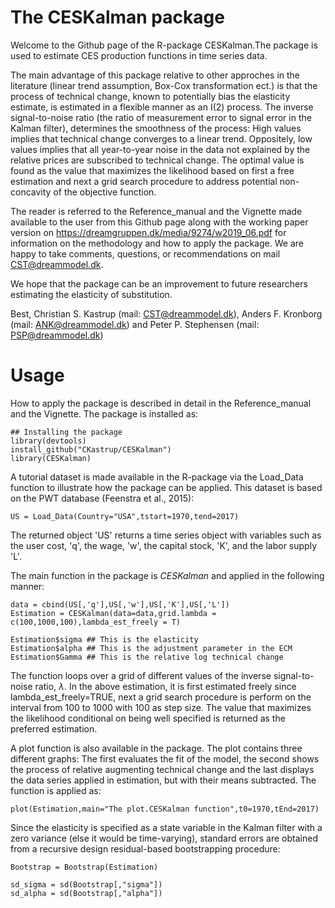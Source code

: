 # The CESKalman package
Welcome to the Github page of the R-package CESKalman.The package is used to estimate CES production functions in time series data. 

The main advantage of this package relative to other approches in the literature (linear trend assumption, Box-Cox transformation ect.) is that the process of technical change, known to potentially bias the elasticity estimate, is estimated in a flexible manner as an I(2) process. The inverse signal-to-noise ratio (the ratio of measurement error to signal error in the Kalman filter), determines the smoothness of the process: High values implies that technical change converges to a linear trend. Oppositely, low values implies that all year-to-year noise in the data not explained by the relative prices are subscribed to technical change. The optimal value is found as the value that maximizes the likelihood based on first a free estimation and next a grid search procedure to address potential non-concavity of the objective function.

The reader is referred to the Reference_manual and the Vignette made available to the user from this Github page along with the working paper version on https://dreamgruppen.dk/media/9274/w2019_06.pdf for information on the methodology and how to apply the package. We are happy to take comments, questions, or recommendations on mail CST@dreammodel.dk. 

We hope that the package can be an improvement to future researchers estimating the elasticity of substitution.

Best,
Christian S. Kastrup (mail: CST@dreammodel.dk), Anders F. Kronborg (mail: ANK@dreammodel.dk) and Peter P. Stephensen (mail: PSP@dreammodel.dk)

# Usage
How to apply the package is described in detail in the Reference_manual and the Vignette. The package is installed as:

```{r,results='hide',warning=FALSE,message=FALSE}
## Installing the package
library(devtools)
install_github("CKastrup/CESKalman")
library(CESKalman)

```

A tutorial dataset is made available in the R-package via the Load_Data function to illustrate how the package can be applied. This dataset is based on the PWT database (Feenstra et al., 2015):

```{r,warning=FALSE,message=FALSE}
US = Load_Data(Country="USA",tstart=1970,tend=2017) 
```

The returned object 'US' returns a time series object with variables such as the user cost, 'q', the wage, 'w', the capital stock, 'K', and the labor supply 'L'.

The main function in the package is *CESKalman* and applied in the following manner:

```{r,warning=FALSE,message=F}
data = cbind(US[,'q'],US[,'w'],US[,'K'],US[,'L'])
Estimation = CESKalman(data=data,grid.lambda = c(100,1000,100),lambda_est_freely = T)

Estimation$sigma ## This is the elasticity
Estimation$alpha ## This is the adjustment parameter in the ECM
Estimation$Gamma ## This is the relative log technical change
```

The function loops over a grid of different values of the inverse signal-to-noise ratio, $\lambda$. In the above estimation, it is first estimated freely since lambda_est_freely=TRUE, next a grid search procedure is perform on the interval from 100 to 1000 with 100 as step size. The value that maximizes the likelihood conditional on being well specified is returned as the preferred estimation.

A plot function is also available in the package. The plot contains three different graphs: The first evaluates the fit of the model, the second shows the process of relative augmenting technical change and the last displays the data series applied in estimation, but with their means subtracted. The function is applied as: 

```{r,warning=FALSE,message=FALSE}
plot(Estimation,main="The plot.CESKalman function",t0=1970,tEnd=2017)
```

Since the elasticity is specified as a state variable in the Kalman filter with a zero variance (else it would be time-varying), standard errors are obtained from a recursive design residual-based bootstrapping procedure:

```{r,warning=FALSE,message=FALSE}
Bootstrap = Bootstrap(Estimation)

sd_sigma = sd(Bootstrap[,"sigma"])
sd_alpha = sd(Bootstrap[,"alpha"])
```

